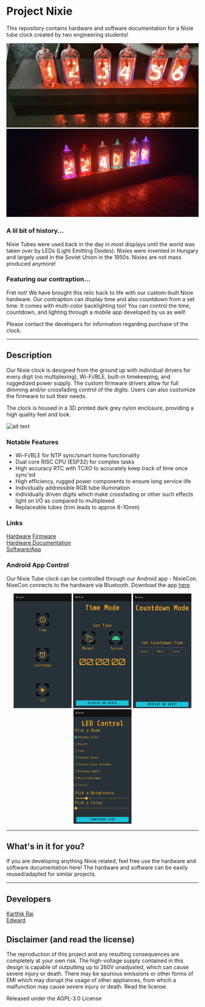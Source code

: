 # Project Nixie
This repository contains hardware and software documentation for a Nixie tube clock created by two engineering students! <br>

![Cover Image](https://github.com/devKarthikRaj/project-nixie/blob/master/Pictures/Clock%20Hardware%20Latest.jpeg)
![Cover Image](https://github.com/devKarthikRaj/project-nixie/blob/master/Pictures/Clock%20Hardware%20v1.jpg)


### A lil bit of history...
Nixie Tubes were used back in the day in most displays until the world was taken over by LEDs (Light Emitting Diodes). Nixies were invented in Hungary and largely used in the Soviet Union in the 1950s. Nixies are not mass produced anymore! <br>

### Featuring our contraption...
Fret not! We have brought this relic back to life with our custom-built Nixie hardware. Our contraption can display time and also countdown from a set time. It comes with multi-color backlighting too! You can control the time, countdown, and lighting through a mobile app developed by us as well! <br>

Please contact the developers for information regarding purchase of the clock. <br>

___

## Description

Our Nixie clock is designed from the ground up with individual drivers for every digit (no multiplexing), Wi-Fi/BLE, built-in timekeeping, and ruggedized power supply. The custom firmware drivers allow for full dimming and/or crossfading control of the digits. Users can also customize the firmware to suit their needs. <br>

The clock is housed in a 3D printed dark grey nylon enclosure, providing a high quality feel and look. <br>

![alt text](https://github.com/devKarthikRaj/project-nixie/blob/master/Pictures/clock.gif)

### Notable Features
- Wi-Fi/BLE for NTP sync/smart home functionality
- Dual core RISC CPU (ESP32) for complex tasks
- High accuracy RTC with TCXO to accurately keep track of time once sync'ed
- High efficiency, rugged power components to ensure long service life
- Individually addressible RGB tube illumination
- Individually driven digits which make crossfading or other such effects light on I/O as compared to multiplexed
- Replaceable tubes (trim leads to approx 8-10mm)

### Links
[Hardware](https://github.com/devKarthikRaj/project-nixie/tree/master/Hardware) 
[Firmware](https://github.com/devKarthikRaj/project-nixie/tree/master/Hardware/Firmware) <br>
[Hardware Documentation](https://github.com/devKarthikRaj/project-nixie/blob/master/Hardware/Nixie%20Tube%20Clock%20User%20Guide.pdf) <br>
[Software/App](https://github.com/devKarthikRaj/project-nixie/tree/master/Software) <br>



### Android App Control
Our Nixie Tube clock can be controlled through our Android app - NixieCon. NixeCon connects to the hardware via Bluetooth. Download the app [here](https://github.com/devKarthikRaj/project-nixie/blob/master/Software/app/release/app-release.apk)<br>

<div align="center">
<img src="https://github.com/devKarthikRaj/project-nixie/blob/master/Pictures/App%20Home.jpg" alt="App Home" height="300" />
<img src="https://github.com/devKarthikRaj/project-nixie/blob/master/Pictures/App%20Time%20Mode.jpg" alt="App Time Mode" height="300" />
<img src="https://github.com/devKarthikRaj/project-nixie/blob/master/Pictures/App%20Countdown%20Mode.jpg" alt="App Countdown Mode" height="300" />
<img src="https://github.com/devKarthikRaj/project-nixie/blob/master/Pictures/App%20LED%20Control.jpg" alt="App LED Control" height="300" />
</div>

___ 

## What's in it for you? <br>
If you are developing anything Nixie related, feel free use the hardware and software documentation here!
The hardware and software can be easily reused/adapted for similar projects.
___ 

## Developers
[Karthik Raj](https://github.com/devKarthikRaj) <br>
[Edward](https://github.com/edward62740)

## Disclaimer (and read the license)

The reproduction of this project and any resulting consequences are completely at your own risk. The high-voltage supply contained in this design is capable of outputting up to 260V unadjusted, which can cause severe injury or death. There may be spurious emissions or other forms of EMI which may disrupt the usage of other appliances, from which a malfunction may cause severe injury or death. Read the license.

Released under the AGPL-3.0 License
